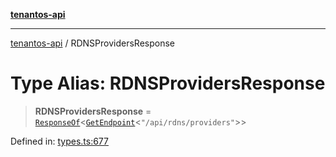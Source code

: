 [**tenantos-api**](../README.md)

***

[tenantos-api](../globals.md) / RDNSProvidersResponse

# Type Alias: RDNSProvidersResponse

> **RDNSProvidersResponse** = [`ResponseOf`](ResponseOf.md)\<[`GetEndpoint`](GetEndpoint.md)\<`"/api/rdns/providers"`\>\>

Defined in: [types.ts:677](https://github.com/shadmanZero/tenantos-api/blob/b1ba837cafbeb4e057ec12e90b81a7c5ea5b383f/src/types.ts#L677)
